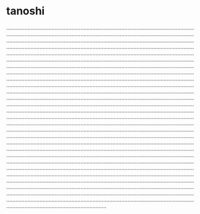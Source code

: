 # tanoshi

..................................................................................................................................................................................................................................................................................................................................................................................................................................................................................................................................................................................................................................................................................................................................................................................................................................................................................................................................................................................................................................................................................................................................................................................................................................................................................................................................................................................................................................................................................................................................................................................................................................................................................................................................................................................................................................................................................................................................................................................................................................................................................................................................................................................................................................................................................................................................................................................................................................................................................................................................................................................................................................................................................................................................................................................................................................................................................................................................................................................................................................................................................................................................................................................................................................................................................................................................................................................................................................................................................................................................................................................................................................................................................